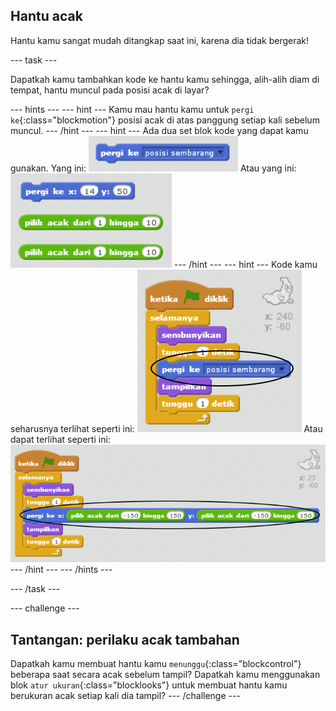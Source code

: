 ## Hantu acak

Hantu kamu sangat mudah ditangkap saat ini, karena dia tidak bergerak!

--- task ---

Dapatkah kamu tambahkan kode ke hantu kamu sehingga, alih-alih diam di tempat, hantu muncul pada posisi acak di layar?

--- hints --- --- hint --- Kamu mau hantu kamu untuk `pergi ke`{:class="blockmotion"} posisi acak di atas panggung setiap kali sebelum muncul. --- /hint --- --- hint --- Ada dua set blok kode yang dapat kamu gunakan. Yang ini: ![screenshot](images/ghost-random-blocks-1.png) Atau yang ini: ![screenshot](images/ghost-random-blocks-2.png) --- /hint --- --- hint --- Kode kamu seharusnya terlihat seperti ini: ![screenshot](images/ghost-random-code-1.png) Atau dapat terlihat seperti ini: ![screenshot](images/ghost-random-code-2.png) --- /hint --- --- /hints ---

--- /task ---

--- challenge ---

## Tantangan: perilaku acak tambahan

Dapatkah kamu membuat hantu kamu `menunggu`{:class="blockcontrol"} beberapa saat secara acak sebelum tampil? Dapatkah kamu menggunakan blok `atur ukuran`{:class="blocklooks"} untuk membuat hantu kamu berukuran acak setiap kali dia tampil? --- /challenge ---